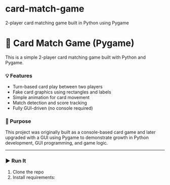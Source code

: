 # card-match-game
2-player card matching game built in Python using Pygame

# 🎴 Card Match Game (Pygame)

This is a simple 2-player card matching game built with Python and Pygame.

### 💡 Features
- Turn-based card play between two players
- Fake card graphics using rectangles and labels
- Simple animation for card movement
- Match detection and score tracking
- Fully GUI-driven (no console required)

### 🎯 Purpose
This project was originally built as a console-based card game and later upgraded with a GUI using Pygame to demonstrate growth in Python development, GUI programming, and game logic.

---

### ▶️ Run It
1. Clone the repo
2. Install requirements:

